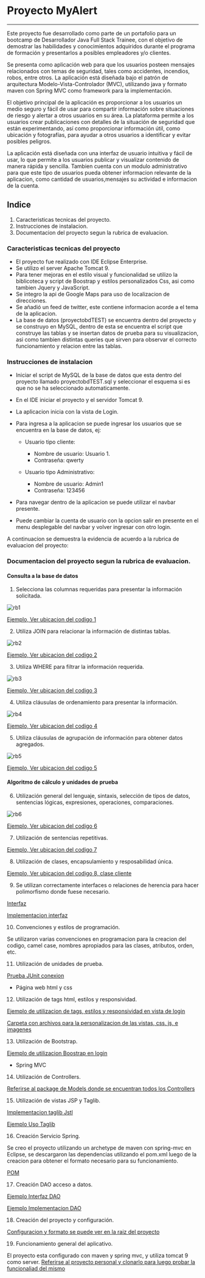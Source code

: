 # Proyecto MyAlert
---

Este proyecto fue desarrollado como parte de un portafolio para un bootcamp de Desarrollador Java Full Stack Trainee, con el objetivo de demostrar las habilidades y conocimientos adquiridos durante el programa de formación y presentarlos a posibles empleadores y/o clientes.

Se presenta como aplicación web para que los usuarios posteen mensajes relacionados con temas de seguridad, tales como accidentes, incendios, robos, entre otros. La aplicación está diseñada bajo el patrón de arquitectura Modelo-Vista-Controlador (MVC), utilizando java y formato maven con Spring MVC como framework para la implementación.

El objetivo principal de la aplicación es proporcionar a los usuarios un medio seguro y fácil de usar para compartir información sobre situaciones de riesgo y alertar a otros usuarios en su área. La plataforma permite a los usuarios crear publicaciones con detalles de la situación de seguridad que están experimentando, así como proporcionar información útil, como ubicación y fotografías, para ayudar a otros usuarios a identificar y evitar posibles peligros.

La aplicación está diseñada con una interfaz de usuario intuitiva y fácil de usar, lo que permite a los usuarios publicar y visualizar contenido de manera rápida y sencilla. Tambien cuenta con un modulo administrativo para que este tipo de usuarios pueda obtener informacion relevante de la aplicacion, como cantidad de usuarios,mensajes su actividad e informacion de la cuenta.

## Indice
1. Caracteristicas tecnicas del proyecto.
2. Instrucciones de instalacion.
3. Documentacion del proyecto segun la rubrica de evaluacion.

### Caracteristicas tecnicas del proyecto

- El proyecto fue realizado con IDE Eclipse Enterprise.
- Se utilizo el server Apache Tomcat 9.
- Para tener mejoras en el estilo visual y funcionalidad se utilizo la biblicoteca y script de Boostrap y estilos personalizados Css, asi como tambien Jquery y JavaScript.
- Se integro la api de Google Maps para uso de localizacion de direcciones.
- Se añadió un feed de twitter, este contiene informacion acorde a el tema de la aplicacion.
- La base de datos (proyectobdTEST) se encuentra dentro del proyecto y se construyo en MySQL, dentro de esta se encuentra el script que construye las tablas y se insertan datos de prueba para su visualizacion, asi como tambien distintas queries que sirven para observar el correcto funcionamiento y relacion entre las tablas.

### Instrucciones de instalacion

- Iniciar el script de MySQL de la base de datos que esta dentro del proyecto llamado proyectobdTEST.sql y seleccionar el esquema si es que no se ha seleccionado automaticamente.
- En el IDE iniciar el proyecto y el servidor Tomcat 9.
- La aplicacion inicia con la vista de Login.
- Para ingresa a la aplicacion se puede ingresar los usuarios que se encuentra en la base de datos, ej:
  
    - Usuario tipo cliente:
  
        - Nombre de usuario: Usuario 1.
        - Contraseña: qwerty
  
    - Usuario tipo Administrativo:

        - Nombre de usuario: Admin1
        - Contraseña: 123456
  
- Para navegar dentro de la aplicacion se puede utilizar el navbar presente.
- Puede cambiar la cuenta de usuario con la opcion salir en presente en el menu desplegable del navbar y volver ingresar con otro login.
 
A continuacion se demuestra la evidencia de acuerdo a la rubrica de evaluacion del proyecto:

### Documentacion del proyecto segun la rubrica de evaluacion.

#### Consulta a la base de datos

1. Selecciona las columnas requeridas para presentar la información solicitada. 

![rb1](https://github.com/AndresSCP/Proyecto/assets/121947963/43ee6459-b990-49e5-a644-b5e48d8d62df)

[Ejemplo, Ver ubicacion del codigo 1](https://github.com/AndresSCP/Proyecto/blob/main/src/main/java/cl/bootcamp/maven/proyectoPersonal/controller/AdministrativoController.java#LL55C2-L55C2)

2. Utiliza JOIN para relacionar la información de distintas tablas.

![rb2](https://github.com/AndresSCP/Proyecto/assets/121947963/1d00ca04-4166-4d5a-85b9-7e7ead7f5a20)

[Ejemplo, Ver ubicacion del codigo 2](https://github.com/AndresSCP/Proyecto/blob/main/src/main/java/cl/bootcamp/maven/proyectoPersonal/controller/AdministrativoController.java#LL64C1-L67C42)

3. Utiliza WHERE para filtrar la información requerida.

![rb3](https://github.com/AndresSCP/Proyecto/assets/121947963/a02122c7-3f8d-4581-ae3f-565511ff3ac7)

[Ejemplo, Ver ubicacion del codigo 3](https://github.com/AndresSCP/Proyecto/blob/main/src/main/java/cl/bootcamp/maven/proyectoPersonal/controller/AdministrativoController.java#LL69C1-L69C1)

4. Utiliza cláusulas de ordenamiento para presentar la información.

![rb4](https://github.com/AndresSCP/Proyecto/assets/121947963/5c72b27d-14b3-4665-b182-6492a126d026)

[Ejemplo, Ver ubicacion del codigo 4](https://github.com/AndresSCP/Proyecto/blob/main/src/main/java/cl/bootcamp/maven/proyectoPersonal/controller/AdministrativoController.java#LL64C126-L64C126)

5. Utiliza cláusulas de agrupación de información para obtener datos agregados.

![rb5](https://github.com/AndresSCP/Proyecto/assets/121947963/8c19d3ab-480f-48d4-9f48-21342b54bb24)

[Ejemplo, Ver ubicacion del codigo 5](https://github.com/AndresSCP/Proyecto/blob/main/src/main/java/cl/bootcamp/maven/proyectoPersonal/controller/AdministrativoController.java#LL51C8-L51C8)

#### Algoritmo de cálculo y unidades de prueba

6. Utilización general del lenguaje, sintaxis, selección de tipos de datos, sentencias lógicas, expresiones, operaciones, comparaciones.

![rb6](https://github.com/AndresSCP/Proyecto/assets/121947963/4c841b58-ad01-4857-a7ac-9f5eb76b86a7)

[Ejemplo, Ver ubicacion del codigo 6](https://github.com/AndresSCP/Proyecto/blob/main/src/main/java/cl/bootcamp/maven/proyectoPersonal/controller/LoginController.java#L32)

7. Utilización de sentencias repetitivas.

[Ejemplo, Ver ubicacion del codigo 7](https://github.com/AndresSCP/Proyecto/blob/main/src/main/webapp/WEB-INF/views/administrativo.jsp#L60)

8. Utilización de clases, encapsulamiento y resposabilidad única. 

[Ejemplo, Ver ubicacion del codigo 8, clase cliente](https://github.com/AndresSCP/Proyecto/blob/main/src/main/java/cl/bootcamp/maven/proyectoPersonal/models/Cliente.java#L6)

9. Se utilizan correctamente interfaces o relaciones de herencia para hacer polimorfismo donde fuese necesario. 

[Interfaz](https://github.com/AndresSCP/Proyecto/blob/main/src/main/java/cl/bootcamp/maven/proyectoPersonal/models/dao/ClienteDAO.java#L1)

[Implementacion interfaz](https://github.com/AndresSCP/Proyecto/blob/main/src/main/java/cl/bootcamp/maven/proyectoPersonal/models/dao/impl/ClienteDAOImpl.java#L1)

10. Convenciones y estilos de programación.

Se utilizaron varias convenciones en programacion para la creacion del codigo, camel case, nombres apropiados para las clases, atributos, orden, etc.

11. Utilización de unidades de prueba.

[Prueba JUnit conexion](https://github.com/AndresSCP/Proyecto/blob/main/src/main/java/cl/bootcamp/maven/proyectoPersonal/test/ConexionBDTest.java#LL1C1-L1C1)

- Página web html y css

12. Utilización de tags html, estilos y responsividad.

[Ejemplo de utilizacion de tags, estilos y responsividad en vista de login](https://github.com/AndresSCP/Proyecto/blob/main/src/main/webapp/WEB-INF/views/login.jsp#L1)

[Carpeta con archivos para la personalizacion de las vistas, css, js, e imagenes](https://github.com/AndresSCP/Proyecto/tree/main/src/main/webapp/resources)

13. Utilización de Bootstrap.

[Ejemplo de utilizacion Boostrap en login](https://github.com/AndresSCP/Proyecto/blob/main/src/main/webapp/WEB-INF/views/login.jsp#L1)

- Spring MVC

14. Utilización de Controllers.

[Referirse al package de Models donde se encuentran todos los Controllers](https://github.com/AndresSCP/Proyecto/tree/main/src/main/java/cl/bootcamp/maven/proyectoPersonal/controller)

15. Utilización de vistas JSP y Taglib.

[Implementacion taglib Jstl](https://github.com/AndresSCP/Proyecto/blob/main/src/main/webapp/WEB-INF/views/main.jsp#L3)

[Ejemplo Uso Taglib](https://github.com/AndresSCP/Proyecto/blob/main/src/main/webapp/WEB-INF/views/main.jsp#LL95C10-L95C10)

16. Creación Servicio Spring.

Se creo el proyecto utilizando un archetype de maven con spring-mvc en Eclipse, se descargaron las dependencias utilizando el pom.xml luego de la creacion para obtener el formato necesario para su funcionamiento.

[POM](https://github.com/AndresSCP/Proyecto/blob/main/pom.xml)

17. Creación DAO acceso a datos.

[Ejemplo Interfaz DAO](https://github.com/AndresSCP/Proyecto/blob/main/src/main/java/cl/bootcamp/maven/proyectoPersonal/models/dao/impl/ClienteDAOImpl.java#L1)

[Ejemplo Implementacion DAO](https://github.com/AndresSCP/Proyecto/blob/main/src/main/java/cl/bootcamp/maven/proyectoPersonal/models/dao/impl/ClienteDAOImpl.java#L1)

18. Creación del proyecto y configuración.

[Configuracion y formato se puede ver en la raiz del proyecto](https://github.com/AndresSCP/Proyecto)

19. Funcionamiento general del aplicativo.

El proyecto esta configurado con maven y spring mvc, y utiliza tomcat 9 como server.
[Referirse al proyecto personal y clonarlo para luego  probar la funcionaliad del mismo](https://github.com/AndresSCP/Proyecto)
















